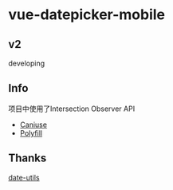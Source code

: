 # vue-datepicker-mobile

## v2

developing

## Info

项目中使用了Intersection Observer API

- [Caniuse](https://caniuse.com/#feat=intersectionobserver)
- [Polyfill](https://github.com/w3c/IntersectionObserver/tree/master/polyfill)

## Thanks

[date-utils](https://github.com/JerrySievert/date-utils)